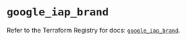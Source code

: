 # `google_iap_brand`

Refer to the Terraform Registry for docs: [`google_iap_brand`](https://registry.terraform.io/providers/hashicorp/google-beta/5.20.0/docs/resources/google_iap_brand).
